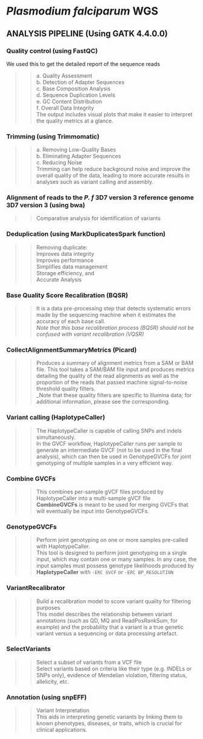 # **_Plasmodium falciparum_** WGS
## ANALYSIS PIPELINE (Using GATK 4.4.0.0)

### Quality control (using FastQC)
We used this to get the detailed report of the sequence reads
  >>a. Quality Assessment\
  >>b. Detection of Adapter Sequences\
  >>c. Base Composition Analysis\
  >>d. Sequence Duplication Levels\
  >>e. GC Content Distribution\
  >>f. Overall Data Integrity\
The output includes visual plots that make it easier to interpret the quality metrics at a glance.


### Trimming (using Trimmomatic)
  >>a. Removing Low-Quality Bases\
  >>b. Eliminating Adapter Sequences\
  >>c. Reducing Noise\
Trimming can help reduce background noise and improve the overall quality of the data, leading to more accurate results in analyses such as variant calling and assembly.

### Alignment of reads to the _P. f_ 3D7 version 3 reference genome 3D7 version 3 (using bwa)
>> Comparative analysis for identification of variants

### Deduplication (using MarkDuplicatesSpark function)
>> Removing duplicate:\
>> Improves data integrity\
>> Improves performance\
>> Simplifies data management\
>> Storage efficiency, and\
>> Accurate Analysis

### Base Quality Score Recalibration (BQSR)
>>It is a data pre-processing step that detects systematic errors made by the sequencing machine when it estimates the accuracy of each base call.\
>>_Note that this base recalibration process (BQSR) should not be confused with variant recalibration (VQSR)_

### CollectAlignmentSummaryMetrics (Picard)
>>Produces a summary of alignment metrics from a SAM or BAM file. This tool takes a SAM/BAM file input and produces metrics detailing the quality of the read alignments as well as the proportion of the reads that passed machine signal-to-noise threshold quality filters.\
>>_Note that these quality filters are specific to Illumina data; for additional information, please see the corresponding.

### Variant calling (HaplotypeCaller)
>>The HaplotypeCaller is capable of calling SNPs and indels simultaneously.\
>>In the GVCF workflow, HaplotypeCaller runs per sample to generate an intermediate GVCF (not to be used in the final analysis), which can then be used in GenotypeGVCFs for joint genotyping of multiple samples in a very efficient way.

### Combine GVCFs 
>>This combines per-sample gVCF files produced by HaplotypeCaller into a multi-sample gVCF file\
>>**CombineGVCFs** is meant to be used for merging GVCFs that will eventually be input into GenotypeGVCFs.

### GenotypeGVCFs
>>Perform joint genotyping on one or more samples pre-called with HaplotypeCaller.\
>>This tool is designed to perform joint genotyping on a single input, which may contain one or many samples. In any case, the input samples must possess genotype likelihoods produced by **HaplotypeCaller** with `-ERC GVCF` or `-ERC BP_RESOLUTION`

### VariantRecalibrator
>>Build a recalibration model to score variant quality for filtering purposes\
>>This model describes the relationship between variant annotations (such as QD, MQ and ReadPosRankSum, for example) and the probability that a variant is a true genetic variant versus a sequencing or data processing artefact.

### SelectVariants
>>Select a subset of variants from a VCF file\
>>Select variants based on criteria like their type (e.g. INDELs or SNPs only), evidence of Mendelian violation, filtering status, allelicity, etc.

### Annotation (using snpEFF)
>>Variant Interpretation\
>> This aids in interpreting genetic variants by linking them to known phenotypes, diseases, or traits, which is crucial for clinical applications.

